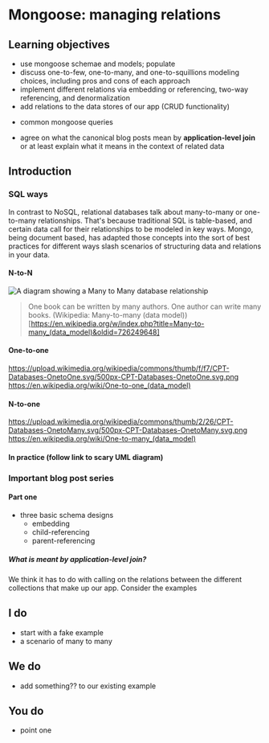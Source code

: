 # Mongoose: managing relations

## Learning objectives

* use mongoose schemae and models; populate 
* discuss one-to-few, one-to-many, and one-to-squillions modeling choices, including pros and cons of each approach
* implement different relations via embedding or referencing, two-way referencing, and denormalization
* add relations to the data stores of our app (CRUD functionality)
- common mongoose queries
* agree on what the canonical blog posts mean by __application-level join__ or at least explain what it means in the context of related data

## Introduction

### SQL ways

In contrast to NoSQL, relational databases talk about many-to-many or one-to-many relationships. That's because traditional SQL is table-based, and certain data call for their relationships to be modeled in key ways. Mongo, being document based, has adapted those concepts into the sort of best practices for different ways slash scenarios of structuring data and relations in your data.

#### N-to-N

![A diagram showing a Many to Many database relationship](https://upload.wikimedia.org/wikipedia/commons/thumb/c/c4/CPT-Databases-ManytoMany.svg/460px-CPT-Databases-ManytoMany.svg.png)
> One book can be written by many authors. One author can write many books.
> (Wikipedia: Many-to-many (data model))[https://en.wikipedia.org/w/index.php?title=Many-to-many_(data_model)&oldid=726249648]

#### One-to-one
https://upload.wikimedia.org/wikipedia/commons/thumb/f/f7/CPT-Databases-OnetoOne.svg/500px-CPT-Databases-OnetoOne.svg.png
https://en.wikipedia.org/wiki/One-to-one_(data_model)

#### N-to-one
https://upload.wikimedia.org/wikipedia/commons/thumb/2/26/CPT-Databases-OnetoMany.svg/500px-CPT-Databases-OnetoMany.svg.png
https://en.wikipedia.org/wiki/One-to-many_(data_model)

#### In practice (follow link to scary UML diagram)


### Important blog post series

#### Part one

* three basic schema designs
    - embedding
    - child-referencing
    - parent-referencing
  
##### What is meant by __application-level join?__

We think it has to do with calling on the relations between the different collections that make up our app. Consider the examples

## I do

* start with a fake example
* a scenario of many to many

## We do

* add something?? to our existing example


## You do

* point one
